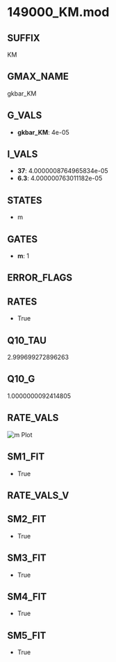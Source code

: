 # 149000_KM.mod

## SUFFIX

KM

## GMAX_NAME

gkbar_KM

## G_VALS

- **gkbar_KM**: 4e-05

## I_VALS

- **37**: 4.0000008764965834e-05
- **6.3**: 4.000000763011182e-05

## STATES

- m

## GATES

- **m**: 1

## ERROR_FLAGS


## RATES

- True

## Q10_TAU

2.999699272896263

## Q10_G

1.0000000092414805

## RATE_VALS

![m Plot](/Users/pbozelos/Dropbox/icg-Chai-Panos/supermodels/output_markdown_files/K/149000_KM.mod/images/m.png)

## SM1_FIT

- True

## RATE_VALS_V

## SM2_FIT

- True

## SM3_FIT

- True

## SM4_FIT

- True

## SM5_FIT

- True

